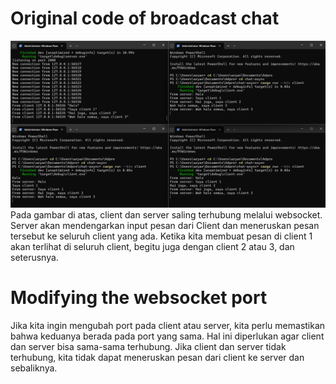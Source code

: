 # Original code of broadcast chat
![terminal](img.png)
Pada gambar di atas, client dan server saling terhubung melalui websocket. Server akan mendengarkan input pesan dari Client dan meneruskan pesan tersebut ke seluruh client yang ada. Ketika kita membuat pesan di client 1 akan terlihat di seluruh client, begitu juga dengan client 2 atau 3, dan seterusnya.

# Modifying the websocket port
Jika kita ingin mengubah port pada client atau server, kita perlu memastikan bahwa keduanya berada pada port yang sama. Hal ini diperlukan agar client dan server bisa sama-sama terhubung. Jika client dan server tidak terhubung, kita tidak dapat meneruskan pesan dari client ke server dan sebaliknya.

